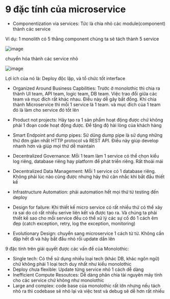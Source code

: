 # 9 đặc tính của microservice
- Componentization via services: Tức là chia nhỏ các module(component) thành các service

Ví dụ: 1 monolith có 5 thằng component chúng ta sẽ tách thành 5 service

![image](https://user-images.githubusercontent.com/45547213/116649022-a69f7500-a9a8-11eb-964a-56909b5c539f.png)

chuyển hóa thành các service nhỏ

![image](https://user-images.githubusercontent.com/45547213/116649080-d0589c00-a9a8-11eb-9c92-8c401f21e9d3.png)

Lợi ích của nó là: Deploy độc lập, và tổ chức tốt interface

- Organized Around Business Capbilities: Trước ở monolothic thì chia ra thành UI team, API team, logic team, DB team. Việc trao đổi giữa các team và mục đích rất khác nhau. Điều này dễ gây bất đồng. Khi chia thành Microservice thì mỗi 1 service là 1 team. và mục đích của 1 team đó là làm cho service đó tốt lên

- Product not projects: Hãy tạo ra 1 sản phẩm hoạt động được chứ không phải 1 đoạn code hoạt động được. Để tặng độ hài lòng của khách hàng

- Smart Endpoint and dump pipes: Sử dũng dump pipe là sử dụng những thứ đơn giản nhất HTTP protocol và REST API. Điều này giúp develop nhanh hơn và giúp mọi thứ dễ maintain

- Decentralized Governance: Mỗi 1 team làm 1 service có thể chọn kiểu log riêng, database riêng hay platform để phát triển riêng. Rất thoải mái

- Decentralized Data Management: Mỗi 1 service có 1 database riêng. Không phải lúc nào cũng được nhưng hãy thử cân nhắc khi bắt đầu thiết kế

- Infrastructure Automation: phải automation hết mọi thứ từ testing đến deploy

- Design for failure: Khi thiết kế micro service có rất nhiều thứ có thể xảy ra sai do có rất nhiều serive liên kết và được tạo ra. Và chúng ta phải thiết kế sao cho mỗi service đều có thể xử lý các sự cố đó 1 cách êm đẹp (catch exception, retry, log the exception, monitoring)

- Evolutionary Design: chuyển sang microservice 1 cách từ từ. Không cần đập hết đi và hãy bắt đầu nhỏ rồi update dần lên

9 đặc tính trên giải quyết được các vấn đề của Monolothic:
- Single tech: Có thể sử dụng nhiều loại tech (khác DB, khác ngôn ngữ) chứ không phải 1 loại tech duy nhất như kiểu monolothic
- Deploy chưa flexible: Update từng service nhỏ 1 cách dễ dàng
- Inefficient Compute Resoutces: Dễ dàng phân chia tài nguyên máy tính cho các service chứ không như monolothic
- Large and complex: code base của monolothic rất lớn nhưng nếu tách nhỏ ra thì codebase sẽ nhỏ lại và việc test và debug sẽ dễ hơn rất nhiều